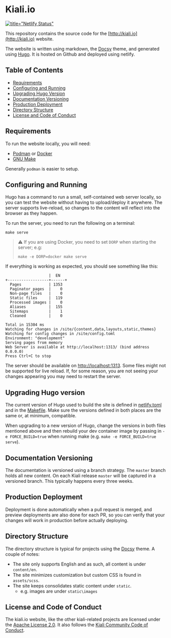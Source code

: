 
# Kiali.io

[![title="Netlify Status"](https://api.netlify.com/api/v1/badges/05b3eed1-6ea2-41a1-8b64-c76bda241be6/deploy-status)](https://app.netlify.com/sites/kiali/deploys)

This repository contains the source code for the [http://kiali.io](http://kiali.io) website.

The website is written using markdown, the [Docsy](https://www.docsy.dev/) theme, and generated using [Hugo](https://gohugo.io). It is hosted on Github and deployed using netlify.

## Table of Contents
- [Requirements](#requirements)
- [Configuring and Running](#configuring-and-running)
- [Upgrading Hugo Version](#upgrading-hugo-version)
- [Documentation Versioning](#documentation-versioning)
- [Production Deployment](#production-deployment)
- [Directory Structure](#directory-structure)
- [License and Code of Conduct](#license-and-code-of-conduct)

## Requirements

To run the website locally, you will need:

* [Podman](https://podman.io) or [Docker](https://docker.io)
* [GNU Make](https://www.gnu.org/software/make/)

Generally `podman` is easier to setup.


## Configuring and Running

Hugo has a command to run a small, self-contained web server locally, so you can test the website without having to upload/deploy it anywhere. The server supports live-reload, so changes to the content will reflect into the browser as they happen.

To run the server, you need to run the following on a terminal:

```
make serve
```

> :warning: 
> If you are using Docker, you need to set `DORP` when starting the server; e.g:
> ```
> make -e DORP=docker make serve
> ```

If everything is working as expected, you should see something like this:

```
                   |  EN
+------------------+------+
  Pages            | 1353
  Paginator pages  |    0
  Non-page files   |    0
  Static files     |  119
  Processed images |    0
  Aliases          |  155
  Sitemaps         |    1
  Cleaned          |    0

Total in 15304 ms
Watching for changes in /site/{content,data,layouts,static,themes}
Watching for config changes in /site/config.toml
Environment: "development"
Serving pages from memory
Web Server is available at http://localhost:1313/ (bind address 0.0.0.0)
Press Ctrl+C to stop
```

The server should be available on [http://localhost:1313](http://localhost:1313). Some files might not be supported for live reload. If, for some reason, you are not seeing your changes appearing you may need to restart the server.

## Upgrading Hugo version

The current version of Hugo used to build the site is defined in [netlify.toml](./netlify.toml) and in the [Makefile](./Makefile). Make sure the versions defined in both places are the same or, at minimum, compatible.

When upgrading to a new version of Hugo, change the versions in both files mentioned above and then rebuild your dev container image by passing in `-e FORCE_BUILD=true` when running make (e.g. `make -e FORCE_BUILD=true serve`).

## Documentation Versioning

The documentation is versioned using a branch strategy.  The `master` branch holds all new content.  On each Kiali release `master` will be captured in a versioned branch.  This typically happens every three weeks.

## Production Deployment

Deployment is done automatically when a pull request is merged, and preview deployments are also done for each PR, so you can verify that your changes will work in production before actually deploying.

## Directory Structure

The directory structure is typical for projects using the [Docsy](https://www.docsy.dev/) theme.  A couple of notes:

* The site only supports English and as such, all content is under `content/en`.
* The site minimizes customization but custom CSS is found in `assets/scss`.
* The site keeps consolidates static content under `static`.
  * e.g. images are under `static\images`


## License and Code of Conduct

The kiali.io website, like the other kiali-related projects are licensed under the [Apache License 2.0](https://www.apache.org/licenses/LICENSE-2.0). It also follows the [Kiali Community Code of Conduct](https://github.com/kiali/kiali/blob/master/CODE_OF_CONDUCT.md).
